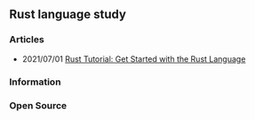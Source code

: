 ## Rust language study


### Articles
- 2021/07/01 [Rust Tutorial: Get Started with the Rust Language](https://floridanewstimes.com/rust-tutorial-get-started-with-the-rust-language/296681/)



### Information



### Open Source


